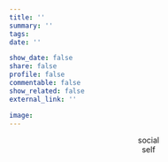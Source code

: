 ```yaml
---
title: ''
summary: ''
tags:
date: ''

show_date: false
share: false
profile: false
commentable: false
show_related: false
external_link: ''

image:
---
```


<div onclick="location.href='https://universemodeling.com/project/social';" style="cursor:pointer; text-align: center;">
    social
</div>
 
<div onclick="location.href='https://universemodeling.com/project/self';" style="cursor:pointer; text-align: center;">
    self
</div>
